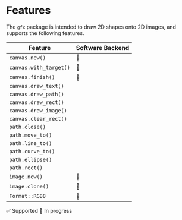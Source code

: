 # Features

The `gfx` package is intended to draw 2D shapes onto 2D images, and supports the
following features.

Feature                 | Software Backend
------------------------|-----------------
`canvas.new()`          | 🚧
`canvas.with_target()`  | 🚧
`canvas.finish()`       | 🚧
`canvas.draw_text()`    |
`canvas.draw_path()`    |
`canvas.draw_rect()`    |
`canvas.draw_image()`   |
`canvas.clear_rect()`   |
`path.close()`          |
`path.move_to()`        |
`path.line_to()`        |
`path.curve_to()`       |
`path.ellipse()`        |
`path.rect()`           |
`image.new()`           | 🚧
`image.clone()`         | 🚧
`Format::RGB8`          | 🚧

✅ Supported 🚧 In progress
